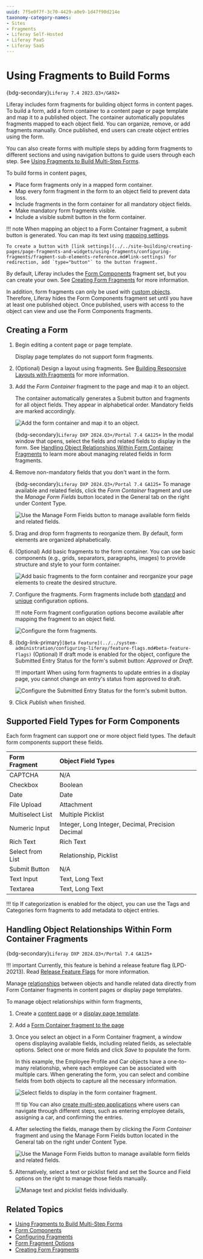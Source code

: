 ```yaml
---
uuid: 7f5e0f7f-3c70-4429-a0e9-1d47f90d214e
taxonomy-category-names:
- Sites
- Fragments
- Liferay Self-Hosted
- Liferay PaaS
- Liferay SaaS
---
```


# Using Fragments to Build Forms

{bdg-secondary}`Liferay 7.4 2023.Q3+/GA92+`

Liferay includes form fragments for building object forms in content pages. To build a form, add a form container to a content page or page template and map it to a published object. The container automatically populates fragments mapped to each object field. You can organize, remove, or add fragments manually. Once published, end users can create object entries using the form.

You can also create forms with multiple steps by adding form fragments to different sections and using navigation buttons to guide users through each step. See [Using Fragments to Build Multi-Step Forms](./using-fragments-to-build-multi-step-forms.md).

To build forms in content pages,

* Place form fragments only in a mapped form container.
* Map every form fragment in the form to an object field to prevent data loss.
* Include fragments in the form container for all mandatory object fields.
* Make mandatory form fragments visible.
* Include a visible submit button in the form container.

!!! note
    When mapping an object to a Form Container fragment, a submit button is generated. You can map its text using [mapping settings](../../site-building/creating-pages/page-fragments-and-widgets/using-fragments/configuring-fragments/fragment-sub-elements-reference.md#mapping-settings).

    To create a button with [link settings](../../site-building/creating-pages/page-fragments-and-widgets/using-fragments/configuring-fragments/fragment-sub-elements-reference.md#link-settings) for redirection, add `type="button"` to the button fragment.

By default, Liferay includes the [Form Components](../../site-building/creating-pages/page-fragments-and-widgets/using-fragments/default-fragments-reference.md#form-components) fragment set, but you can create your own. See [Creating Form Fragments](../../site-building/developer-guide/developing-page-fragments/creating-form-fragments.md) for more information.

In addition, form fragments can only be used with [custom objects](../objects/creating-and-managing-objects/creating-objects.md). Therefore, Liferay hides the Form Components fragment set until you have at least one published object. Once published, users with access to the object can view and use the Form Components fragments.

## Creating a Form

1. Begin editing a content page or page template.

   Display page templates do not support form fragments.

1. (Optional) Design a layout using fragments. See [Building Responsive Layouts with Fragments](../../site-building/optimizing-sites/building-a-responsive-site/building-responsive-layouts-with-the-grid-fragment.md) for more information.

1. Add the *Form Container* fragment to the page and map it to an object.

   The container automatically generates a Submit button and fragments for all object fields. They appear in alphabetical order. Mandatory fields are marked accordingly.

   ![Add the form container and map it to an object.](./using-fragments-to-build-forms/images/01.png)

   {bdg-secondary}`Liferay DXP 2024.Q3+/Portal 7.4 GA125+` In the modal window that opens, select the fields and related fields to display in the form. See [Handling Object Relationships Within Form Container Fragments](#handling-object-relationships-within-form-container-fragments) to learn more about managing related fields in form fragments.

1. Remove non-mandatory fields that you don't want in the form.

   {bdg-secondary}`Liferay DXP 2024.Q3+/Portal 7.4 GA125+` To manage available and related fields, click the *Form Container* fragment and use the *Manage Form Fields* button located in the General tab on the right under Content Type.

   ![Use the Manage Form Fields button to manage available form fields and related fields.](./using-fragments-to-build-forms/images/02.png)

1. Drag and drop form fragments to reorganize them. By default, form elements are organized alphabetically.

1. (Optional) Add basic fragments to the form container. You can use basic components (e.g., grids, separators, paragraphs, images) to provide structure and style to your form container.

   ![Add basic fragments to the form container and reorganize your page elements to create the desired structure.](./using-fragments-to-build-forms/images/03.png)

1. Configure the fragments. Form fragments include both [standard](../../site-building/creating-pages/page-fragments-and-widgets/using-fragments/configuring-fragments.md) and [unique](../../site-building/creating-pages/page-fragments-and-widgets/using-fragments/configuring-fragments/general-settings-reference.md#form-fragment-options) configuration options.

   !!! note
       Form fragment configuration options become available after mapping the fragment to an object field.

   ![Configure the form fragments.](./using-fragments-to-build-forms/images/04.png)

1. {bdg-link-primary}`[Beta Feature](../../system-administration/configuring-liferay/feature-flags.md#beta-feature-flags)` (Optional) If draft mode is enabled for the object, configure the Submitted Entry Status for the form's submit button: *Approved* or *Draft*.

   !!! important
       When using form fragments to update entries in a display page, you cannot change an entry's status from approved to draft.

   ![Configure the Submitted Entry Status for the form's submit button.](./using-fragments-to-build-forms/images/05.png)

1. Click *Publish* when finished.

## Supported Field Types for Form Components

Each form fragment can support one or more object field types. The default form components support these fields.

| Form Fragment    | Object Field Types                                |
| :--------------- | :------------------------------------------------ |
| CAPTCHA          | N/A                                               |
| Checkbox         | Boolean                                           |
| Date             | Date                                              |
| File Upload      | Attachment                                        |
| Multiselect List | Multiple Picklist                                 |
| Numeric Input    | Integer, Long Integer, Decimal, Precision Decimal |
| Rich Text        | Rich Text                                         |
| Select from List | Relationship, Picklist                            |
| Submit Button    | N/A                                               |
| Text Input       | Text, Long Text                                   |
| Textarea         | Text, Long Text                                   |

!!! tip
    If categorization is enabled for the object, you can use the Tags and Categories form fragments to add metadata to object entries.

## Handling Object Relationships Within Form Container Fragments

{bdg-secondary}`Liferay DXP 2024.Q3+/Portal 7.4 GA125+`

!!! important
    Currently, this feature is behind a release feature flag (LPD-20213). Read [Release Feature Flags](../../system-administration/configuring-liferay/feature-flags.md#release-feature-flags) for more information.

Manage [relationships](./creating-and-managing-objects/relationships.md) between objects and handle related data directly from Form Container fragments in content pages or display page templates.

To manage object relationships within form fragments,

1. Create a [content page](../../site-building/creating-pages/adding-pages/adding-a-page-to-a-site.md) or a [display page template](../../site-building/displaying-content/using-display-page-templates/creating-and-managing-display-page-templates.md).

1. Add a [Form Container fragment to the page](#creating-a-form)

1. Once you select an object in a Form Container fragment, a window opens displaying available fields, including related fields, as selectable options. Select one or more fields and click *Save* to populate the form.

   In this example, the Employee Profile and Car objects have a one-to-many relationship, where each employee can be associated with multiple cars. When generating the form, you can select and combine fields from both objects to capture all the necessary information.

   ![Select fields to display in the form container fragment.](./using-fragments-to-build-forms/images/06.png)

   !!! tip
       You can also [create multi-step applications](../../site-building/displaying-content/using-display-page-templates/using-multiple-display-page-templates-to-create-multi-step-applications.md) where users can navigate through different steps, such as entering employee details, assigning a car, and confirming the entries.

1. After selecting the fields, manage them by clicking the *Form Container* fragment and using the Manage Form Fields button located in the General tab on the right under Content Type.

   ![Use the Manage Form Fields button to manage available form fields and related fields.](./using-fragments-to-build-forms/images/02.png)

1. Alternatively, select a text or picklist field and set the Source and Field options on the right to manage those fields manually.

   ![Manage text and picklist fields individually.](./using-fragments-to-build-forms/images/07.png)

## Related Topics

* [Using Fragments to Build Multi-Step Forms](./using-fragments-to-build-multi-step-forms.md)
* [Form Components](../../site-building/creating-pages/page-fragments-and-widgets/using-fragments/default-fragments-reference.md#form-components)
* [Configuring Fragments](../../site-building/creating-pages/page-fragments-and-widgets/using-fragments/configuring-fragments.md)
* [Form Fragment Options](../../site-building/creating-pages/page-fragments-and-widgets/using-fragments/configuring-fragments/general-settings-reference.md#form-fragment-options)
* [Creating Form Fragments](../../site-building/developer-guide/developing-page-fragments/creating-form-fragments.md)
